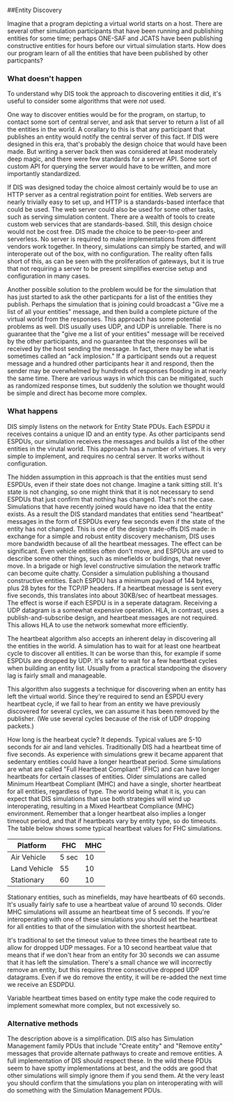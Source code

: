 ##Entity Discovery

Imagine that a program depicting a virtual world starts on a host. There are several other simulation participants that have been running and publishing entities for some time; perhaps ONE-SAF and JCATS have been publishing constructive entities for hours before our virtual simulation starts. How does our program learn of all the entities that have been published by other particpants?

### What doesn't happen

To understand why DIS took the approach to discovering entities it did, it's useful to consider some algorithms that were _not_ used.

One way to discover entities would be for the program, on startup, to contact some sort of central server, and ask that server to return a list of all the entities in the world. A corallary to this is that any participant that publishes an entity would notify the central server of this fact. If DIS were designed in this era, that's probably the design choice that would have been made.  But writing a server back then was considered at least moderately deep magic, and there were few standards for a server API. Some sort of custom API for querying the server would have to be written, and more importantly standardized. 

If DIS was designed today the choice almost certainly would be to use an HTTP server as a central registration point for entities. Web servers are nearly trivially easy to set up, and HTTP is a standards-based interface that could be used. The web server could also be used for some other tasks, such as serving simulation content. There are a wealth of tools to create custom web services that are standards-based. Still, this design choice would not be cost free. DIS made the choice to be peer-to-peer and serverless. No server is required to make implementations from different vendors work together. In theory, simulations can simply be started, and will interoperate out of the box, with no configuration. The reality often falls short of this, as can be seen with the proliferation of gateways, but it is true that not requiring a server to be present simplifies exercise setup and configuration in many cases.

Another possible solution to the problem would be for the simulation that has just started to ask the other particpants for a list of the entities they publish. Perhaps the simulation that is joining could broadcast a "Give me a list of all your entities" message, and then build a complete picture of the virtual world from the responses. This approach has some potential problems as well. DIS usually uses UDP, and UDP is unreliable. There is no guarantee that the "give me a list of your entities" message will be received by the other participants, and no guarantee that the responses will be received by the host sending the message. In fact, there may be what is sometimes called an "ack implosion." If a participant sends out a request message and a hundred other participants hear it and respond, then the sender may be overwhelmed by hundreds of responses flooding in at nearly the same time. There are various ways in which this can be mitigated, such as randomized response times, but suddenly the solution we thought would be simple and direct has become more complex.

### What happens 

DIS simply listens on the network for Entity State PDUs. Each ESPDU it receives contains a unique ID and an entity type. As other participants send ESPDUs, our simulation receives the messages and builds a list of the other entities in the virutal world. This approach has a number of virtues. It is very simple to implement, and requires no central server. It works without configuration. 

The hidden assumption in this approach is that the entities must send ESPDUs, even if their state does not change. Imagine a tank sitting still. It's state is not changing, so one might think that it is not necessary to send ESPDUs that just confirm that nothing has changed. That's not the case. Simulations that have recently joined would have no idea that the entity exists. As a result the DIS standard mandates that entities send "heartbeat" messages in the form of ESPDUs every few seconds even if the state of the entity has not changed. This is one of the design trade-offs DIS made: in exchange for a simple and robust entity discovery mechanism, DIS uses more bandwidth because of all the heartbeat messages. The effect can be significant. Even vehicle entities often don't move, and ESPDUs are used to describe some other things, such as minefields or buildings, that never move. In a brigade or high level constructive simulation the network traffic can become quite chatty. Consider a simulation publishing a thousand constructive entities. Each ESPDU has a minimum payload of 144 bytes, plus 28 bytes for the TCP/IP headers. If a heartbeat message is sent every five seconds, this translates into about 30KB/sec of heartbeat messages. The effect is worse if each ESPDU is in a seperate datagram. Receiving a UDP datagram is a somewhat expensive operation. HLA, in contrast, uses a publish-and-subscribe design, and heartbeat messages are not required. This allows HLA to use the network somewhat more efficiently.

The heartbeat algorithm also accepts an inherent delay in discovering all the entities in the world. A simulation has to wait for at least one heartbeat cycle to discover all entities. It can be worse than this, for example if some ESPDUs are dropped by UDP. It's safer to wait for a few heartbeat cycles when building an entity list. Usually from a practical standpoing the disovery lag is fairly small and manageable.

This algorithm also suggests a technique for discovering when an entity has left the virtual world. Since they're required to send an ESPDU every heartbeat cycle, if we fail to hear from an entity we have previously discovered for several cycles, we can assume it has been removed by the publisher. (We use several cycles because of the risk of UDP dropping packets.)

How long is the hearbeat cycle? It depends. Typical values are 5-10 seconds for air and land vehicles. Traditionally DIS had a heartbeat time of five seconds. As experience with simulations grew it became apparent that sedentary entities could have a longer heartbeat period. Some simulations are what are called "Full Heartbeat Compliant" (FHC) and can have longer heartbeats for certain classes of entities. Older simulations are called Minimum Heartbeat Compliant (MHC) and have a single, shorter heartbeat for all entities, regardless of type. The world being what it is, you can expect that DIS simulations that use both strategies will wind up interoperating, resulting in a Mixed Heartbeat Compliance (MHC) environment. Remember that a longer heartbeat also implies a longer timeout period, and that if heartbeats vary by entity type, so do timeouts. The table below shows some typical heartbeat values for FHC simulations.

| Platform    | FHC  | MHC | 
|-------------|------|---  |
| Air Vehicle | 5 sec| 10  | 
| Land Vehicle| 55   | 10  |
| Stationary  | 60   | 10  |


Stationary entities, such as minefields, may have heartbeats of 60 seconds. It's usually fairly safe to use a heartbeat value of around 10 seconds. Older MHC simulations will assume an heartbeat time of 5 seconds. If you're interoperating with one of these simulations you should set the heartbeat for all entities to that of the simulation with the shortest heartbeat.  

It's traditional to set the timeout value to three times the heartbeat rate to allow for dropped UDP messages. For a 10 second heartbeat value that means that if we don't hear from an entity for 30 seconds we can assume that it has left the simulation. There's a small chance we will incorrectly remove an entity, but this requires three consecutive dropped UDP datagrams. Even if we do remove the entity, it will be re-added the next time we receive an ESDPDU. 

Variable heartbeat times based on entity type make the code required to implement somewhat more complex, but not excessively so.

### Alternative methods

The description above is a simplification. DIS also has Simulation Management family PDUs that include "Create entity" and "Remove entity" messages that provide alternate pathways to create and remove entities. A full implementation of DIS should respect these. In the wild these PDUs seem to have spotty implementations at best, and the odds are good that other simulations will simply ignore them if you send them. At the very least you should confirm that the simulations you plan on interoperating with will do something with the Simulation Management PDUs. 
